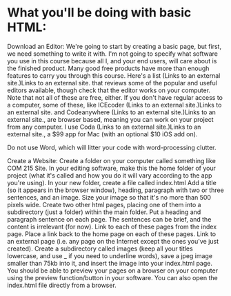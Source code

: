 <h1>What you'll be doing with basic HTML:</h1>

Download an Editor:
We're going to start by creating a basic page, but first, we need something to write it with. I'm not going to specify what software you use in this course because all I, and your end users, will care about is the finished product. Many good free products have more than enough features to carry you through this course. Here's a list (Links to an external site.)Links to an external site. that reviews some of the popular and useful editors available, though check that the editor works on your computer. Note that not all of these are free, either. If you don't have regular access to a computer, some of these, like ICEcoder (Links to an external site.)Links to an external site. and Codeanywhere (Links to an external site.)Links to an external site., are browser based, meaning you can work on your project from any computer. I use Coda (Links to an external site.)Links to an external site., a $99 app for Mac (with an optional $10 iOS add on).

Do not use Word, which will litter your code with word-processing clutter.

Create a Website:
Create a folder on your computer called something like COM 215 Site. In your editing software, make this the home folder of your project (what it's called and how you do it will vary according to the app you're using).
In your new folder, create a file called index.html
Add a title (so it appears in the browser window), heading, paragraph with two or three sentences, and an image.
Size your image so that it's no more than 500 pixels wide.
Create two other html pages, placing one of them into a subdirectory (just a folder) within the main folder. Put a heading and paragraph sentence on each page. The sentences can be brief, and the content is irrelevant (for now).
Link to each of these pages from the index page. Place a link back to the home page on each of these pages.
Link to an external page (i.e. any page on the Internet except the ones you've just created).
Create a subdirectory called images (keep all your titles lowercase, and use _ if you need to underline words), save a jpeg image smaller than 75kb into it, and insert the image into your index.html page.
You should be able to preview your pages on a browser on your computer using the preview function/button in your software. You can also open the index.html file directly from a browser.
